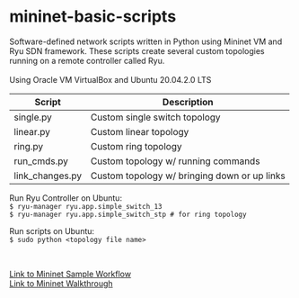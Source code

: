 # mininet-basic-scripts
Software-defined network scripts written in Python using Mininet VM and Ryu SDN framework.
These scripts create several custom topologies running on a remote controller called Ryu.
<br>
<br>
Using Oracle VM VirtualBox and Ubuntu 20.04.2.0 LTS
<br>

Script | Description
------ | -----------
single.py | Custom single switch topology
linear.py | Custom linear topology
ring.py | Custom ring topology
run_cmds.py | Custom topology w/ running commands
link_changes.py | Custom topology w/ bringing down or up links

Run Ryu Controller on Ubuntu:
<br>
 `$ ryu-manager ryu.app.simple_switch_13`
<br>
 `$ ryu-manager ryu.app.simple_switch_stp # for ring topology`

 Run scripts on Ubuntu:
 <br>
 `$ sudo python <topology file name>`

 <br>
 
 [Link to Mininet Sample Workflow](http://mininet.org/sample-workflow/)
 <br>
 [Link to Mininet Walkthrough](http://mininet.org/walkthrough/)



